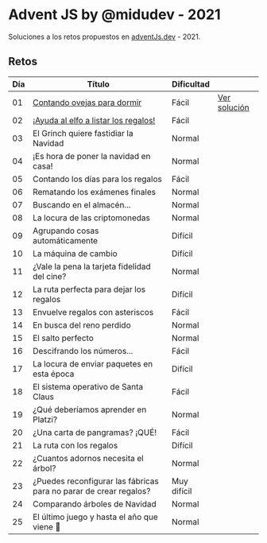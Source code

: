 # Advent JS by @midudev - 2021

Soluciones a los retos propuestos en [adventJs.dev](https://advent.dev) - 2021.

## Retos

| Día | Título                                                            | Dificultad  |                                       |
| --- | ----------------------------------------------------------------- | ----------- | ------------------------------------- |
| 01  | [Contando ovejas para dormir](challenges/01/README.md)            | Fácil       | [Ver solución](./challenges/01/01.js)   |
| 02  | [¡Ayuda al elfo a listar los regalos!](challenges/02/README.md)   | Fácil       |  |
| 03  | El Grinch quiere fastidiar la Navidad                             | Normal      |  |
| 04  | ¡Es hora de poner la navidad en casa!                             | Normal      |  |
| 05  | Contando los días para los regalos                                | Fácil       |  |
| 06  | Rematando los exámenes finales                                    | Normal      |  |
| 07  | Buscando en el almacén...                                         | Normal      |  |
| 08  | La locura de las criptomonedas                                    | Normal      |  |
| 09  | Agrupando cosas automáticamente                                   | Difícil     |  |
| 10  | La máquina de cambio                                              | Difícil     |  |
| 11  | ¿Vale la pena la tarjeta fidelidad del cine?                      | Normal      |  |
| 12  | La ruta perfecta para dejar los regalos                           | Difícil     |  |
| 13  | Envuelve regalos con asteriscos                                   | Fácil       |  |
| 14  | En busca del reno perdido                                         | Normal      |  |
| 15  | El salto perfecto                                                 | Normal      |  |
| 16  | Descifrando los números...                                        | Fácil       |  |
| 17  | La locura de enviar paquetes en esta época                        | Difícil     |  |
| 18  | El sistema operativo de Santa Claus                               | Fácil       |  |
| 19  | ¿Qué deberíamos aprender en Platzi?                               | Normal      |  |
| 20  | ¿Una carta de pangramas? ¡QUÉ!                                    | Fácil       |  |
| 21  | La ruta con los regalos                                           | Difícil     |  |
| 22  | ¿Cuantos adornos necesita el árbol?                               | Normal      |  |
| 23  | ¿Puedes reconfigurar las fábricas para no parar de crear regalos? | Muy difícil |  |
| 24  | Comparando árboles de Navidad                                     | Normal      |  |
| 25  | El último juego y hasta el año que viene 👋                       | Normal      |  |
